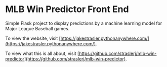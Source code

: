 # MLB Win Predictor Front End
Simple Flask project to display predictions by a machine learning model for Major League Baseball games.

To view the website, visit [https://jakestrasler.pythonanywhere.com/](https://jakestrasler.pythonanywhere.com/).

To view what this is all about, visit [https://github.com/straslerj/mlb-win-predictor](https://github.com/straslerj/mlb-win-predictor).

